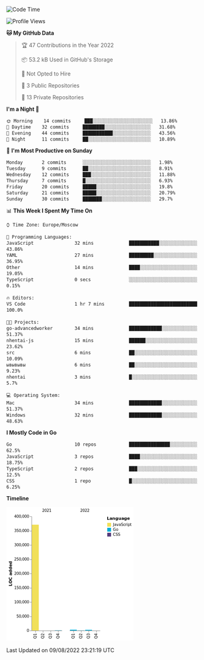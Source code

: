<!--START_SECTION:waka-->
![Code Time](http://img.shields.io/badge/Code%20Time-398%20hrs%2055%20mins-blue)

![Profile Views](http://img.shields.io/badge/Profile%20Views-0-blue)

**🐱 My GitHub Data** 

> 🏆 47 Contributions in the Year 2022
 > 
> 📦 53.2 kB Used in GitHub's Storage 
 > 
> 🚫 Not Opted to Hire
 > 
> 📜 3 Public Repositories 
 > 
> 🔑 13 Private Repositories  
 > 
**I'm a Night 🦉** 

```text
🌞 Morning    14 commits     ███░░░░░░░░░░░░░░░░░░░░░░   13.86% 
🌆 Daytime    32 commits     ████████░░░░░░░░░░░░░░░░░   31.68% 
🌃 Evening    44 commits     ███████████░░░░░░░░░░░░░░   43.56% 
🌙 Night      11 commits     ██░░░░░░░░░░░░░░░░░░░░░░░   10.89%

```
📅 **I'm Most Productive on Sunday** 

```text
Monday       2 commits      ░░░░░░░░░░░░░░░░░░░░░░░░░   1.98% 
Tuesday      9 commits      ██░░░░░░░░░░░░░░░░░░░░░░░   8.91% 
Wednesday    12 commits     ███░░░░░░░░░░░░░░░░░░░░░░   11.88% 
Thursday     7 commits      █░░░░░░░░░░░░░░░░░░░░░░░░   6.93% 
Friday       20 commits     █████░░░░░░░░░░░░░░░░░░░░   19.8% 
Saturday     21 commits     █████░░░░░░░░░░░░░░░░░░░░   20.79% 
Sunday       30 commits     ███████░░░░░░░░░░░░░░░░░░   29.7%

```


📊 **This Week I Spent My Time On** 

```text
⌚︎ Time Zone: Europe/Moscow

💬 Programming Languages: 
JavaScript               32 mins             ███████████░░░░░░░░░░░░░░   43.86% 
YAML                     27 mins             █████████░░░░░░░░░░░░░░░░   36.95% 
Other                    14 mins             ████░░░░░░░░░░░░░░░░░░░░░   19.05% 
TypeScript               0 secs              ░░░░░░░░░░░░░░░░░░░░░░░░░   0.15%

🔥 Editors: 
VS Code                  1 hr 7 mins         █████████████████████████   100.0%

🐱‍💻 Projects: 
go-advancedworker        34 mins             ████████████░░░░░░░░░░░░░   51.37% 
nhentai-js               15 mins             ██████░░░░░░░░░░░░░░░░░░░   23.62% 
src                      6 mins              ██░░░░░░░░░░░░░░░░░░░░░░░   10.09% 
ывывывы                  6 mins              ██░░░░░░░░░░░░░░░░░░░░░░░   9.23% 
nhentai                  3 mins              █░░░░░░░░░░░░░░░░░░░░░░░░   5.7%

💻 Operating System: 
Mac                      34 mins             ████████████░░░░░░░░░░░░░   51.37% 
Windows                  32 mins             ████████████░░░░░░░░░░░░░   48.63%

```

**I Mostly Code in Go** 

```text
Go                       10 repos            ███████████████░░░░░░░░░░   62.5% 
JavaScript               3 repos             ████░░░░░░░░░░░░░░░░░░░░░   18.75% 
TypeScript               2 repos             ███░░░░░░░░░░░░░░░░░░░░░░   12.5% 
CSS                      1 repo              █░░░░░░░░░░░░░░░░░░░░░░░░   6.25%

```


**Timeline**

![Chart not found](https://raw.githubusercontent.com/jeezft/jeezft/main/charts/bar_graph.png) 


 Last Updated on 09/08/2022 23:21:19 UTC
<!--END_SECTION:waka-->

